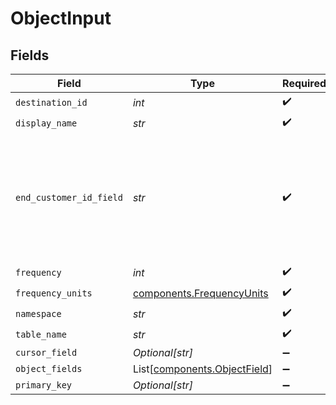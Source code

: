 # ObjectInput


## Fields

| Field                                                                                 | Type                                                                                  | Required                                                                              | Description                                                                           | Example                                                                               |
| ------------------------------------------------------------------------------------- | ------------------------------------------------------------------------------------- | ------------------------------------------------------------------------------------- | ------------------------------------------------------------------------------------- | ------------------------------------------------------------------------------------- |
| `destination_id`                                                                      | *int*                                                                                 | :heavy_check_mark:                                                                    | N/A                                                                                   | 2                                                                                     |
| `display_name`                                                                        | *str*                                                                                 | :heavy_check_mark:                                                                    | N/A                                                                                   | BigQuery                                                                              |
| `end_customer_id_field`                                                               | *str*                                                                                 | :heavy_check_mark:                                                                    | This is where Fabra will insert the End Customer ID specified when creating a source. | end_customer_id                                                                       |
| `frequency`                                                                           | *int*                                                                                 | :heavy_check_mark:                                                                    | N/A                                                                                   | 30                                                                                    |
| `frequency_units`                                                                     | [components.FrequencyUnits](../../models/components/frequencyunits.md)                | :heavy_check_mark:                                                                    | N/A                                                                                   |                                                                                       |
| `namespace`                                                                           | *str*                                                                                 | :heavy_check_mark:                                                                    | N/A                                                                                   | bigquery_dataset                                                                      |
| `table_name`                                                                          | *str*                                                                                 | :heavy_check_mark:                                                                    | N/A                                                                                   | events                                                                                |
| `cursor_field`                                                                        | *Optional[str]*                                                                       | :heavy_minus_sign:                                                                    | N/A                                                                                   | updated_at                                                                            |
| `object_fields`                                                                       | List[[components.ObjectField](../../models/components/objectfield.md)]                | :heavy_minus_sign:                                                                    | N/A                                                                                   |                                                                                       |
| `primary_key`                                                                         | *Optional[str]*                                                                       | :heavy_minus_sign:                                                                    | N/A                                                                                   | event_id                                                                              |